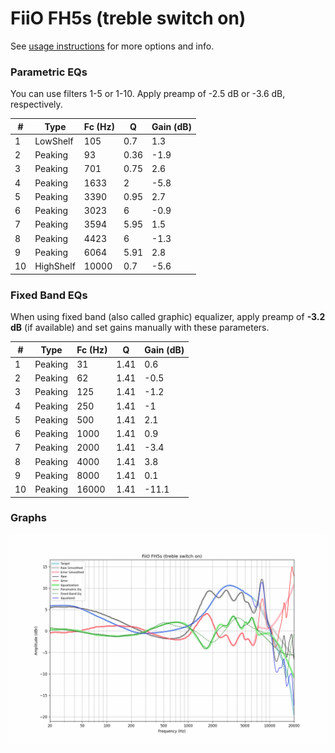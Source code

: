 # FiiO FH5s (treble switch on)
See [usage instructions](https://github.com/jaakkopasanen/AutoEq#usage) for more options and info.

### Parametric EQs
You can use filters 1-5 or 1-10. Apply preamp of -2.5 dB or -3.6 dB, respectively.

|   # | Type      |   Fc (Hz) |    Q |   Gain (dB) |
|-----|-----------|-----------|------|-------------|
|   1 | LowShelf  |       105 | 0.7  |         1.3 |
|   2 | Peaking   |        93 | 0.36 |        -1.9 |
|   3 | Peaking   |       701 | 0.75 |         2.6 |
|   4 | Peaking   |      1633 | 2    |        -5.8 |
|   5 | Peaking   |      3390 | 0.95 |         2.7 |
|   6 | Peaking   |      3023 | 6    |        -0.9 |
|   7 | Peaking   |      3594 | 5.95 |         1.5 |
|   8 | Peaking   |      4423 | 6    |        -1.3 |
|   9 | Peaking   |      6064 | 5.91 |         2.8 |
|  10 | HighShelf |     10000 | 0.7  |        -5.6 |

### Fixed Band EQs
When using fixed band (also called graphic) equalizer, apply preamp of **-3.2 dB** (if available) and set gains manually with these parameters.

|   # | Type    |   Fc (Hz) |    Q |   Gain (dB) |
|-----|---------|-----------|------|-------------|
|   1 | Peaking |        31 | 1.41 |         0.6 |
|   2 | Peaking |        62 | 1.41 |        -0.5 |
|   3 | Peaking |       125 | 1.41 |        -1.2 |
|   4 | Peaking |       250 | 1.41 |        -1   |
|   5 | Peaking |       500 | 1.41 |         2.1 |
|   6 | Peaking |      1000 | 1.41 |         0.9 |
|   7 | Peaking |      2000 | 1.41 |        -3.4 |
|   8 | Peaking |      4000 | 1.41 |         3.8 |
|   9 | Peaking |      8000 | 1.41 |         0.1 |
|  10 | Peaking |     16000 | 1.41 |       -11.1 |

### Graphs
![](./FiiO%20FH5s%20(treble%20switch%20on).png)

